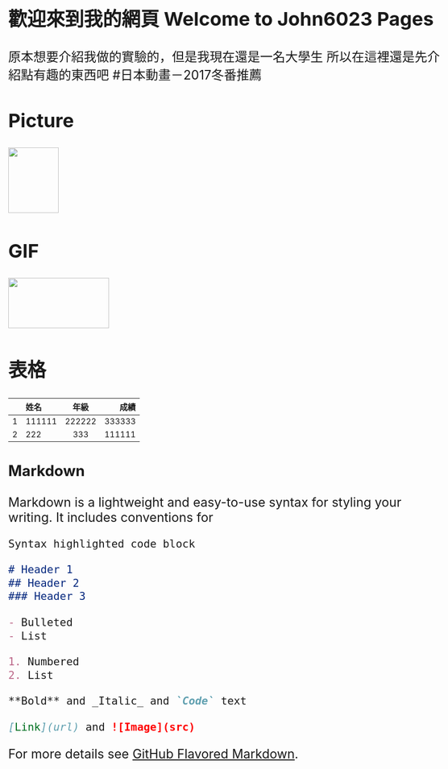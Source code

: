 ## 歡迎來到我的網頁 Welcome to John6023 Pages
<body style="font-size:25px">
原本想要介紹我做的實驗的，但是我現在還是一名大學生
所以在這裡還是先介紹點有趣的東西吧
</body>
#日本動畫－2017冬番推薦

## Picture
<img src="http://i.imgur.com/dixdmHp.png" width="100" height="130">

## GIF
<img src="http://i.imgur.com/k13cVsk.gif" width="200" height="100">

## 表格

|  | 姓名 | 年級 | 成績 |
|:----|:------|:------:|------:|
|1|111111|222222|333333|
|2|222|333|111111|

### Markdown

Markdown is a lightweight and easy-to-use syntax for styling your writing. It includes conventions for

```markdown
Syntax highlighted code block

# Header 1
## Header 2
### Header 3

- Bulleted
- List

1. Numbered
2. List

**Bold** and _Italic_ and `Code` text

[Link](url) and ![Image](src)
```

For more details see [GitHub Flavored Markdown](https://guides.github.com/features/mastering-markdown/).

